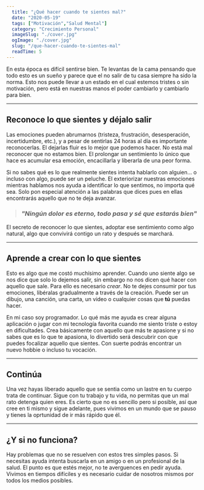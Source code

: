 ```yaml
---
  title: "¿Qué hacer cuando te sientes mal?"
  date: "2020-05-19"
  tags: ["Motivación","Salud Mental"]
  category: "Crecimiento Personal"
  imageSlug: "./cover.jpg"
  ogImage: "./cover.jpg"
  slug: "/que-hacer-cuando-te-sientes-mal"
  readTime: 5
---
```


En esta época es difícil sentirse bien. Te levantas de la cama pensando que todo esto es un sueño y parece que el no salir de tu casa siempre ha sido la norma. Esto nos puede llevar a un estado en el cual estemos tristes o sin motivación, pero está en nuestras manos el poder cambiarlo y cambiarlo para bien. 

---

## Reconoce lo que sientes y déjalo salir

Las emociones pueden abrumarnos (tristeza, frustración, desesperación, incertidumbre, etc.), y a pesar de sentirlas 24 horas al día es importante reconocerlas. El dejarlas fluir es lo mejor que podemos hacer. No está mal reconocer que no estamos bien. El prolongar un sentimiento lo único que hace es acumular esa emoción, encacillarla y liberarla de una peor forma. 

Si no sabes qué es lo que realmente sientes intenta hablarlo con alguien... o incluso con algo, puede ser un peluche. El exteriorizar nuestras emociones mientras hablamos nos ayuda a identificar lo que sentimos, no importa qué sea. Solo pon especial atención a las palabras que dices pues en ellas encontrarás aquello que no te deja avanzar.  



> ### *"Ningún dolor es eterno, todo pasa y sé que estarás bien"*



El secreto de reconocer lo que sientes, adoptar ese sentimiento como algo natural, algo que convivirá contigo un rato y después se marchará. 

---

## Aprende a crear con lo que sientes

Esto es algo que me costó muchísimo aprender. Cuando uno siente algo se nos dice que solo lo dejemos salir, sin embargo no nos dicen qué hacer con aquello que sale. Para ello es necesario *crear*. No te dejes consumir por tus emociones, libéralas gradualmente a través de la creación. Puede ser un dibujo, una canción, una carta, un video o cualquier cosas que **tú** puedas hacer. 

En mi caso soy programador. Lo qué más me ayuda es crear alguna aplicación o jugar con mi tecnología favorita cuando me siento triste o estoy en dificultades. Crea básicamente con aquello que más te apasione y si no sabes que es lo que te apasiona, lo divertido será descubrir con que puedes focalizar aquello que sientes. Con suerte podrás encontrar  un nuevo hobbie o incluso tu vocación. 

---

## Continúa

Una vez hayas liberado aquello que se sentia como un lastre en tu cuerpo trata de continuar. Sigue con tu trabajo y tu vida, no permitas que un mal rato detenga quien eres. Es cierto que  no es sencillo pero si posible, así que cree en ti mismo y sigue adelante, pues vivimos en un mundo que se pauso y tienes la oprtunidad de ir más rápido que él.  

---

## ¿Y si no funciona? 

Hay problemas que no se resuelven con estos tres simples pasos. Si necesitas ayuda intenta buscarla en un amigo o en un profesional de la salud. El punto es que estés mejor, no te averguences en pedir ayuda. Vivimos en tiempos difíciles y es necesario cuidar de nosotros mismos por todos los medios posibles.

